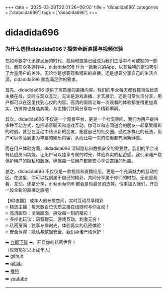 +++
date = '2025-03-28T20:01:26+08:00'
title = 'didadida696'
categories = ['didadida696']
tags = ['didadida696']
+++

# didadida696

### 为什么选择didadida696？探索全新直播与视频体验

在如今数字化迅速发展的时代，视频和直播已经成为我们生活中不可或缺的一部分。而在众多选择中，didadida696 作为一款新兴的App，以其独特的定位吸引了大量用户的关注。无论你是想要观看精彩的直播，还是想要分享自己的生活点滴，didadida696 都能满足你的需求。

首先，didadida696 提供了高质量的直播内容。我们的平台每天都有数百位优质主播在线，实时与观众互动。无论是游戏直播、才艺展示，还是日常生活分享，用户都可以在这里找到心仪的内容。高清的画质让每一次观看的体验都变得更加真实，仿佛你也身临其境，与主播们共同分享每一个精彩瞬间。

其次，didadida696 不仅是一个观看平台，更是一个社交空间。我们为用户提供多种互动方式，包括语音聊天和游戏互动。你可以和志同道合的朋友一起享受精彩的时刻，甚至在互动中结识新的朋友，拓宽自己的社交圈。通过多样化的玩法，用户可以体验到更为丰富的娱乐内容，从而让每一次的使用都充满新鲜感。

而在用户体验方面，didadida696 深知隐私和数据安全的重要性。我们的平台设有私密房间功能，让用户可以独享专属的时光，体验真实的私密感。我们承诺严格保护用户的隐私和数据，确保每一位用户都能安心享受直播的乐趣。

总之，didadida696 不仅仅是一款视频和直播应用，更是一个充满魅力的互动社区。在这里，你可以找到属于自己的精彩，共同分享属于你们的时刻。无论是观看、互动，还是分享，didadida696 都会是你最佳的选择。快来加入我们，开启一段全新的直播之旅吧！

【6D直播】
成年人的专属空间，实时互动尽享精彩  
🔥 精选主播：每天数百位优质主播在线随时与你互动！  
🔥 高清画质：清晰画面，感受每一刻的精彩！  
🔥 多样化玩法：语音聊天、游戏互动，刺激无穷！  
🔥 私密房间：独享专属时光，体验真实的私密体验！  
🔥 安全保障：隐私与数据安全，我们承诺严格保护！  

➡️ [立即下载](https://down123.s3.ap-east-1.amazonaws.com/down/down.html?channelCode=blog) ⬅️，开启你的私密世界！  
（仅限18岁以上成年人）  
➡️ [github](https://aldult-live.github.io/)  
➡️ [gitlab](https://seo-09598d.gitlab.io/)  
➡️ [推特](https://x.com/wegame33)  
➡️ [youtube](https://www.youtube.com/@6Dlive)  

---
